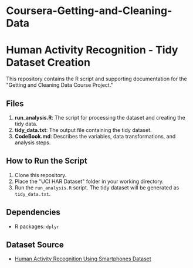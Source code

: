 # Coursera-Getting-and-Cleaning-Data

# Human Activity Recognition - Tidy Dataset Creation

This repository contains the R script and supporting documentation for the "Getting and Cleaning Data Course Project."

## Files
1. **run_analysis.R**: The script for processing the dataset and creating the tidy data.
2. **tidy_data.txt**: The output file containing the tidy dataset.
3. **CodeBook.md**: Describes the variables, data transformations, and analysis steps.

## How to Run the Script
1. Clone this repository.
2. Place the "UCI HAR Dataset" folder in your working directory.
3. Run the `run_analysis.R` script. The tidy dataset will be generated as `tidy_data.txt`.

## Dependencies
- R packages: `dplyr`

## Dataset Source
- [Human Activity Recognition Using Smartphones Dataset](http://archive.ics.uci.edu/ml/datasets/Human+Activity+Recognition+Using+Smartphones)
